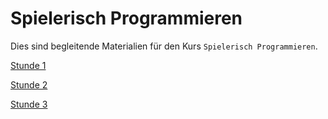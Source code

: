 Spielerisch Programmieren
=========================

Dies sind begleitende Materialien für den Kurs `Spielerisch Programmieren`.

[Stunde 1](stunde_1.md)

[Stunde 2](stunde_2.md)

[Stunde 3](stunde_3.md)
